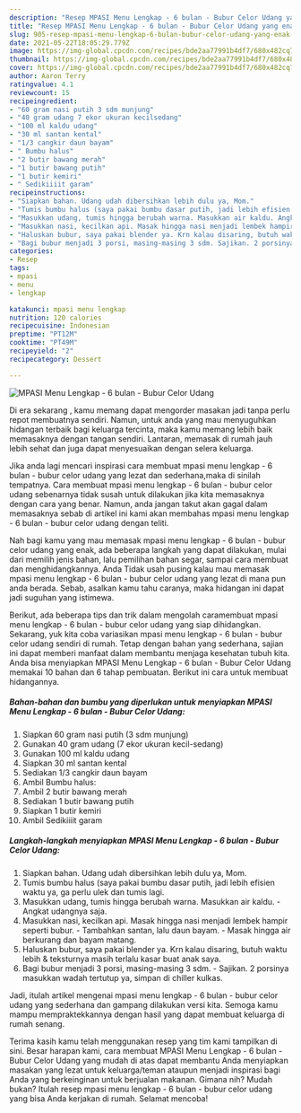 ```yaml
---
description: "Resep MPASI Menu Lengkap - 6 bulan - Bubur Celor Udang yang enak dan Mudah Dibuat"
title: "Resep MPASI Menu Lengkap - 6 bulan - Bubur Celor Udang yang enak dan Mudah Dibuat"
slug: 905-resep-mpasi-menu-lengkap-6-bulan-bubur-celor-udang-yang-enak-dan-mudah-dibuat
date: 2021-05-22T18:05:29.779Z
image: https://img-global.cpcdn.com/recipes/bde2aa77991b4df7/680x482cq70/mpasi-menu-lengkap-6-bulan-bubur-celor-udang-foto-resep-utama.jpg
thumbnail: https://img-global.cpcdn.com/recipes/bde2aa77991b4df7/680x482cq70/mpasi-menu-lengkap-6-bulan-bubur-celor-udang-foto-resep-utama.jpg
cover: https://img-global.cpcdn.com/recipes/bde2aa77991b4df7/680x482cq70/mpasi-menu-lengkap-6-bulan-bubur-celor-udang-foto-resep-utama.jpg
author: Aaron Terry
ratingvalue: 4.1
reviewcount: 15
recipeingredient:
- "60 gram nasi putih 3 sdm munjung"
- "40 gram udang 7 ekor ukuran kecilsedang"
- "100 ml kaldu udang"
- "30 ml santan kental"
- "1/3 cangkir daun bayam"
- " Bumbu halus"
- "2 butir bawang merah"
- "1 butir bawang putih"
- "1 butir kemiri"
- " Sedikiiiit garam"
recipeinstructions:
- "Siapkan bahan. Udang udah dibersihkan lebih dulu ya, Mom."
- "Tumis bumbu halus (saya pakai bumbu dasar putih, jadi lebih efisien waktu ya, ga perlu ulek dan tumis lagi."
- "Masukkan udang, tumis hingga berubah warna. Masukkan air kaldu. Angkat udangnya saja."
- "Masukkan nasi, kecilkan api. Masak hingga nasi menjadi lembek hampir seperti bubur. Tambahkan santan, lalu daun bayam. Masak hingga air berkurang dan bayam matang."
- "Haluskan bubur, saya pakai blender ya. Krn kalau disaring, butuh waktu lebih &amp; teksturnya masih terlalu kasar buat anak saya."
- "Bagi bubur menjadi 3 porsi, masing-masing 3 sdm. Sajikan. 2 porsinya masukkan wadah tertutup ya, simpan di chiller kulkas."
categories:
- Resep
tags:
- mpasi
- menu
- lengkap

katakunci: mpasi menu lengkap 
nutrition: 120 calories
recipecuisine: Indonesian
preptime: "PT12M"
cooktime: "PT49M"
recipeyield: "2"
recipecategory: Dessert

---
```



![MPASI Menu Lengkap - 6 bulan - Bubur Celor Udang](https://img-global.cpcdn.com/recipes/bde2aa77991b4df7/680x482cq70/mpasi-menu-lengkap-6-bulan-bubur-celor-udang-foto-resep-utama.jpg)

Di era  sekarang , kamu memang dapat mengorder masakan jadi tanpa perlu repot membuatnya sendiri. Namun, untuk anda yang mau menyuguhkan hidangan terbaik bagi keluarga tercinta, maka kamu memang lebih baik memasaknya dengan tangan sendiri. Lantaran, memasak di rumah jauh lebih sehat dan juga dapat menyesuaikan dengan selera keluarga.

Jika anda lagi mencari inspirasi cara membuat mpasi menu lengkap - 6 bulan - bubur celor udang yang lezat dan sederhana,maka di sinilah tempatnya. Cara membuat mpasi menu lengkap - 6 bulan - bubur celor udang  sebenarnya tidak susah untuk dilakukan jika kita memasaknya dengan cara yang benar. Namun, anda jangan takut akan gagal dalam memasaknya 
sebab di artikel ini kami akan membahas mpasi menu lengkap - 6 bulan - bubur celor udang dengan teliti.  



Nah bagi kamu yang mau memasak mpasi menu lengkap - 6 bulan - bubur celor udang yang enak, ada beberapa langkah yang dapat dilakukan, mulai dari memilih jenis bahan, lalu pemilihan bahan segar, sampai cara membuat dan menghidangkannya. Anda Tidak usah pusing kalau mau memasak mpasi menu lengkap - 6 bulan - bubur celor udang yang lezat di mana pun anda berada. Sebab, asalkan kamu  tahu caranya, maka hidangan ini dapat jadi suguhan yang istimewa.

Berikut, ada beberapa tips dan trik dalam mengolah caramembuat mpasi menu lengkap - 6 bulan - bubur celor udang yang siap dihidangkan. Sekarang, yuk kita coba variasikan mpasi menu lengkap - 6 bulan - bubur celor udang sendiri di rumah. Tetap dengan bahan yang sederhana, sajian ini dapat memberi manfaat dalam membantu menjaga kesehatan tubuh kita. Anda bisa menyiapkan MPASI Menu Lengkap - 6 bulan - Bubur Celor Udang memakai 10 bahan dan 6 tahap pembuatan. Berikut ini cara untuk membuat hidangannya.

<!--inarticleads1-->

##### Bahan-bahan dan bumbu yang diperlukan untuk menyiapkan MPASI Menu Lengkap - 6 bulan - Bubur Celor Udang:

1. Siapkan 60 gram nasi putih (3 sdm munjung)
1. Gunakan 40 gram udang (7 ekor ukuran kecil-sedang)
1. Gunakan 100 ml kaldu udang
1. Siapkan 30 ml santan kental
1. Sediakan 1/3 cangkir daun bayam
1. Ambil  Bumbu halus:
1. Ambil 2 butir bawang merah
1. Sediakan 1 butir bawang putih
1. Siapkan 1 butir kemiri
1. Ambil  Sedikiiiit garam




<!--inarticleads2-->

##### Langkah-langkah menyiapkan MPASI Menu Lengkap - 6 bulan - Bubur Celor Udang:

1. Siapkan bahan. Udang udah dibersihkan lebih dulu ya, Mom.
1. Tumis bumbu halus (saya pakai bumbu dasar putih, jadi lebih efisien waktu ya, ga perlu ulek dan tumis lagi.
1. Masukkan udang, tumis hingga berubah warna. Masukkan air kaldu. - Angkat udangnya saja.
1. Masukkan nasi, kecilkan api. Masak hingga nasi menjadi lembek hampir seperti bubur. - Tambahkan santan, lalu daun bayam. - Masak hingga air berkurang dan bayam matang.
1. Haluskan bubur, saya pakai blender ya. Krn kalau disaring, butuh waktu lebih &amp; teksturnya masih terlalu kasar buat anak saya.
1. Bagi bubur menjadi 3 porsi, masing-masing 3 sdm. - Sajikan. 2 porsinya masukkan wadah tertutup ya, simpan di chiller kulkas.




Jadi, itulah artikel mengenai  mpasi menu lengkap - 6 bulan - bubur celor udang  yang sederhana dan gampang dilakukan versi kita. Semoga kamu mampu mempraktekkannya dengan hasil yang dapat membuat keluarga di rumah senang. 

Terima kasih kamu telah menggunakan resep yang tim kami tampilkan di sini. Besar harapan kami, cara membuat  MPASI Menu Lengkap - 6 bulan - Bubur Celor Udang yang mudah di atas dapat membantu Anda menyiapkan masakan yang lezat untuk keluarga/teman ataupun menjadi inspirasi bagi Anda yang berkeinginan untuk berjualan makanan. Gimana nih? Mudah bukan? Itulah resep mpasi menu lengkap - 6 bulan - bubur celor udang yang bisa Anda kerjakan di rumah. Selamat mencoba!

